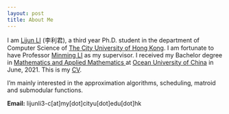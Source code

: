 ```yaml
---
layout: post
title: About Me
---
```


<div class="page">

<p>I am <a href="https://scholars.cityu.edu.hk/en/persons/lijun-li(c7e2e29a-8609-4536-bb72-73bb114a2af7).html" target="_blank">Lijun LI</a> (李利君), a third year Ph.D. student in the department of Computer Science of <a href="https://www.cityu.edu.hk/" target="_blank">The City University of Hong Kong</a>. I am fortunate to have Professor <a href="https://www.cs.cityu.edu.hk/~minmli/" target="_blank">Minming LI</a> as my supervisor. I received my Bachelor degree in <a href="http://eweb.ouc.edu.cn/ms/main.htm" target="_blank"> Mathematics and Applied Mathematics </a> at <a href="http://www.ouc.edu.cn/main.htm" target="_blank">Ocean University of China</a> in June, 2021. This is my <a href="https://portland-my.sharepoint.com/:b:/g/personal/lijunli3-c_my_cityu_edu_hk/EWiOq_0ScnxMrxLHqVCg-WcB5aCGQR5SNWlRBIvlVohKmg?e=g51DOs">CV</a>.</p>


<p>I’m mainly interested in the approximation algorithms, scheduling, matroid and submodular functions.</p>

<p><strong>Email:</strong>
lijunli3-c[at]my[dot]cityu[dot]edu[dot]hk</p>

</div>

